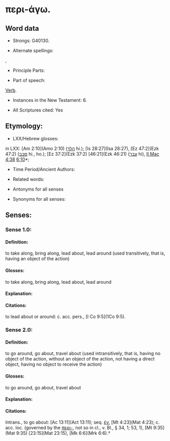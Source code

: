 # περι-άγω.

<!-- Status: S2=NeedsReview -->
<!-- Lexica used for edits: BDAG, FFM, LN, A-S -->

## Word data

* Strongs: G40130.

* Alternate spellings:

,

* Principle Parts: 


* Part of speech: 

[Verb](http://ugg.readthedocs.io/en/latest/verb.html).

* Instances in the New Testament: 6.

* All Scriptures cited: Yes

## Etymology: 


* LXX/Hebrew glosses: 

in LXX: [Am 2:10](Amo 2:10) ([הלךְ](//en-uhl/H1980) hi.); [Is 28:27](Isa 28:27), [Ez 47:2](Ezk 47:2) ([סבב](//en-uhl/H5437) hi., ho.); [Ez 37:2](Ezk 37:2) [46:21](Ezk 46:21) ([עבר](//en-uhl/H5674) hi), [II Mac 4:38](2Macc.4.38) [6:10](2Macc.6.10)*;

* Time Period/Ancient Authors: 


* Related words: 

* Antonyms for all senses

* Synonyms for all senses: 


## Senses: 


### Sense  1.0: 

#### Definition: 

to take along, bring along, lead about, lead around (used transitively, that is, having an object of the action)

#### Glosses: 

to take along, bring along, lead about, lead around 

#### Explanation: 
 

#### Citations: 

to lead about or around: c. acc. pers., [I Co 9:5](1Co 9:5).

### Sense  2.0: 

#### Definition: 

to go around, go about, travel about (used intransitively, that is, having no object of the action, without an object of the action, not having a direct object, having no object to receive the action)

#### Glosses: 

to go around, go about, travel about

#### Explanation: 


#### Citations: 

Intrans., to go about: [Ac 13:11](Act 13:11); seq. [ἐν](), [Mt 4:23](Mat 4:23); c. acc. loc. (governed by the [περι-](), not so in cl., v. Bl., § 34, 1; 53, 1), [Mt 9:35](Mat 9:35) [23:15](Mat 23:15), [Mk 6:6](Mrk 6:6).†